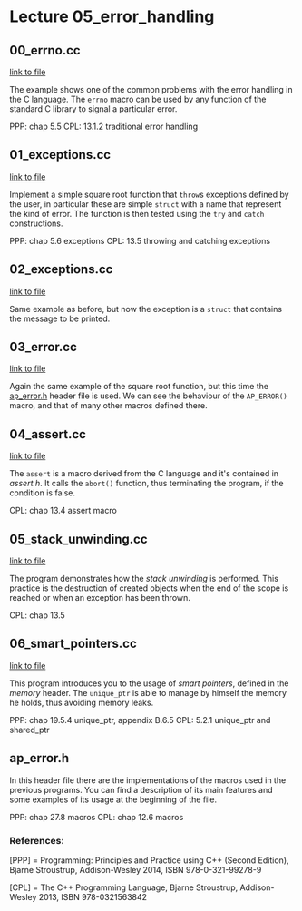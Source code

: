 # Lecture 05_error_handling



## 00_errno.cc

[link to file](./00_errno.cc)

The example shows one of the common problems with the error handling in the C language.
The `errno` macro can be used by any function of the standard C library to signal a
particular error.

PPP: chap 5.5
CPL: 13.1.2 traditional error handling




## 01_exceptions.cc

[link to file](./01_exceptions.cc)

Implement a simple square root function that `throw`s exceptions defined by the user, in
particular these are simple `struct` with a name that represent the kind of error.
The function is then tested using the `try` and `catch` constructions.

PPP: chap 5.6 exceptions
CPL: 13.5 throwing and catching exceptions




## 02_exceptions.cc

[link to file](./02_exceptions.cc)

Same example as before, but now the exception is a `struct` that contains the message to be
printed.




## 03_error.cc

[link to file](./03_error.cc)

Again the same example of the square root function, but this time the [ap_error.h](./ap_error.h)
header file is used.
We can see the behaviour of the `AP_ERROR()` macro, and that of many other macros defined there.



## 04_assert.cc

[link to file](./04_assert.cc)

The `assert` is a macro derived from the C language and it's contained in *assert.h*.
It calls the `abort()` function, thus terminating the program, if the condition is false.

CPL: chap 13.4 assert macro




## 05_stack_unwinding.cc

[link to file](./05_stack_unwinding.cc)

The program demonstrates how the *stack unwinding* is performed. This practice is the
destruction of created objects when the end of the scope is reached or when an exception has been
thrown.

CPL: chap 13.5






## 06_smart_pointers.cc

[link to file](./06_smart_pointers.cc)

This program introduces you to the usage of *smart pointers*, defined in the
*memory* header. The `unique_ptr` is able to manage by himself the memory he holds,
thus avoiding memory leaks.

PPP: chap 19.5.4 unique_ptr, appendix B.6.5
CPL: 5.2.1 unique_ptr and shared_ptr





## ap_error.h

In this header file there are the implementations of the macros used in the previous programs.
You can find a description of its main features and some examples of its usage at the beginning
of the file.

PPP: chap 27.8 macros
CPL: chap 12.6 macros








### References:

[PPP] = Programming: Principles and Practice using C++ (Second Edition), Bjarne Stroustrup, Addison-Wesley 2014, ISBN 978-0-321-99278-9

[CPL] = The C++ Programming Language, Bjarne Stroustrup, Addison-Wesley 2013, ISBN 978-0321563842

